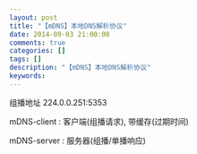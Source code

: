 ```yaml
---
layout: post
title: "【mDNS】本地DNS解析协议"
date: 2014-09-03 21:00:00 
comments: true
categories: []
tags: []
description: "【mDNS】本地DNS解析协议"
keywords: 
---
```



 
  
   组播地址 224.0.0.251:5353
  
 
 
  
   
   
  
 
 
  
   mDNS-client : 客户端(组播请求), 带缓存(过期时间)
  
 
 
  
   mDNS-server : 服务器(组播/单播响应)
  
 


